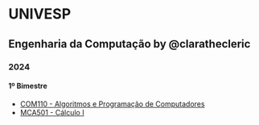 # UNIVESP

## Engenharia da Computação by @clarathecleric

### 2024

#### 1º Bimestre
- [COM110 - Algoritmos e Programação de Computadores](<2024/2024-1/COM110 - Algoritmos e Programação de Computadores I>)
- [MCA501 - Cálculo I](<2024/2024-1/MCA501 - Cálculo I>)

